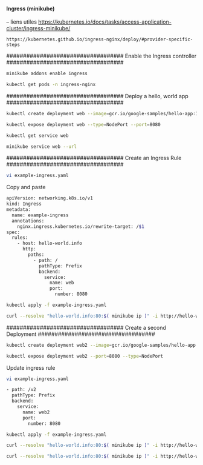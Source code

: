 #### Ingress (minikube) 

– liens utiles
    https://kubernetes.io/docs/tasks/access-application-cluster/ingress-minikube/

    https://kubernetes.github.io/ingress-nginx/deploy/#provider-specific-steps

###################################    Enable the Ingress controller    ###################################

```bash
minikube addons enable ingress
```
```bash
kubectl get pods -n ingress-nginx
```

###################################    Deploy a hello, world app    ###################################

```bash
kubectl create deployment web --image=gcr.io/google-samples/hello-app:1.0
```
```bash
kubectl expose deployment web --type=NodePort --port=8080
```
```bash
kubectl get service web
```
```bash
minikube service web --url
```

###################################    Create an Ingress Rule    ###################################

```bash
vi example-ingress.yaml
```

Copy and paste

```bash
apiVersion: networking.k8s.io/v1
kind: Ingress
metadata:
  name: example-ingress
  annotations:
    nginx.ingress.kubernetes.io/rewrite-target: /$1
spec:
  rules:
    - host: hello-world.info
      http:
        paths:
          - path: /
            pathType: Prefix
            backend:
              service:
                name: web
                port:
                  number: 8080
```

```bash
kubectl apply -f example-ingress.yaml
```

```bash
curl --resolve "hello-world.info:80:$( minikube ip )" -i http://hello-world.info
```

###################################    Create a second Deployment    ###################################

```bash
kubectl create deployment web2 --image=gcr.io/google-samples/hello-app:2.0
```

```bash
kubectl expose deployment web2 --port=8080 --type=NodePort
```

Update ingress rule

```bash
vi example-ingress.yaml
```

```bash
- path: /v2
  pathType: Prefix
  backend:
    service:
      name: web2
      port:
        number: 8080
```

```bash
kubectl apply -f example-ingress.yaml
```

```bash
curl --resolve "hello-world.info:80:$( minikube ip )" -i http://hello-world.info
```

```bash
curl --resolve "hello-world.info:80:$( minikube ip )" -i http://hello-world.info/v2
```
